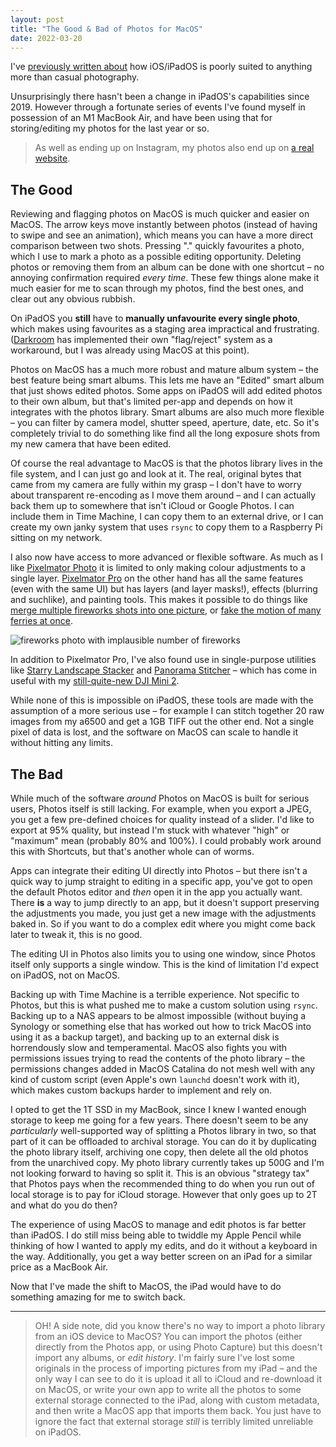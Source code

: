 ```yaml
---
layout: post
title: "The Good & Bad of Photos for MacOS"
date: 2022-03-20
---
```


I've [previously written about](https://willhbr.net/2019/11/02/impracticalities-of-ios-photo-management-for-photographers/) how iOS/iPadOS is poorly suited to anything more than casual photography.

Unsurprisingly there hasn't been a change in iPadOS's capabilities since 2019. However through a fortunate series of events I've found myself in possession of an M1 MacBook Air, and have been using that for storing/editing my photos for the last year or so.

> As well as ending up on Instagram, my photos also end up on [a real website](https://pics.willhbr.net).

## The Good

Reviewing and flagging photos on MacOS is much quicker and easier on MacOS. The arrow keys move instantly between photos (instead of having to swipe and see an animation), which means you can have a more direct comparison between two shots. Pressing "." quickly favourites a photo, which I use to mark a photo as a possible editing opportunity. Deleting photos or removing them from an album can be done with one shortcut – no annoying confirmation required _every time_. These few things alone make it much easier for me to scan through my photos, find the best ones, and clear out any obvious rubbish.

On iPadOS you **still** have to **manually unfavourite every single photo**, which makes using favourites as a staging area impractical and frustrating. ([Darkroom](https://darkroom.co) has implemented their own "flag/reject" system as a workaround, but I was already using MacOS at this point).

Photos on MacOS has a much more robust and mature album system – the best feature being smart albums. This lets me have an "Edited" smart album that just shows edited photos. Some apps on iPadOS will add edited photos to their own album, but that's limited per-app and depends on how it integrates with the photos library. Smart albums are also much more flexible – you can filter by camera model, shutter speed, aperture, date, etc. So it's completely trivial to do something like find all the long exposure shots from my new camera that have been edited.

Of course the real advantage to MacOS is that the photos library lives in the file system, and I can just go and look at it. The real, original bytes that came from my camera are fully within my grasp – I don't have to worry about transparent re-encoding as I move them around – and I can actually back them up to somewhere that isn't iCloud or Google Photos. I can include them in Time Machine, I can copy them to an external drive, or I can create my own janky system that uses `rsync` to copy them to a Raspberry Pi sitting on my network.

I also now have access to more advanced or flexible software. As much as I like [Pixelmator Photo](https://www.pixelmator.com/photo/) it is limited to only making colour adjustments to a single layer. [Pixelmator Pro](https://www.pixelmator.com/pro/) on the other hand has all the same features (even with the same UI) but has layers (and layer masks!), effects (blurring and suchlike), and painting tools. This makes it possible to do things like [merge multiple fireworks shots into one picture](https://pics.willhbr.net/2022/01/01/post.html), or [fake the motion of many ferries at once](https://pics.willhbr.net/2021/12/28/post.html).

![fireworks photo with implausible number of fireworks](https://pics.willhbr.net/photos/2022-01-01.jpeg)

In addition to Pixelmator Pro, I've also found use in single-purpose utilities like [Starry Landscape Stacker](https://sites.google.com/site/starrylandscapestacker/home) and [Panorama Stitcher](https://www.panoramastitcher.com) – which has come in useful with my [still-quite-new DJI Mini 2](https://pics.willhbr.net/2022/02/06/post.html).

While none of this is impossible on iPadOS, these tools are made with the assumption of a more serious use – for example I can stitch together 20 raw images from my a6500 and get a 1GB TIFF out the other end. Not a single pixel of data is lost, and the software on MacOS can scale to handle it without hitting any limits.

## The Bad

While much of the software _around_ Photos on MacOS is built for serious users, Photos itself is still lacking. For example, when you export a JPEG, you get a few pre-defined choices for quality instead of a slider. I'd like to export at 95% quality, but instead I'm stuck with whatever "high" or "maximum" mean (probably 80% and 100%). I could probably work around this with Shortcuts, but that's another whole can of worms.

Apps can integrate their editing UI directly into Photos – but there isn't a quick way to jump straight to editing in a specific app, you've got to open the default Photos editor and _then_ open it in the app you actually want. There **is** a way to jump directly to an app, but it doesn't support preserving the adjustments you made, you just get a new image with the adjustments baked in. So if you want to do a complex edit where you might come back later to tweak it, this is no good.

The editing UI in Photos also limits you to using one window, since Photos itself only supports a single window. This is the kind of limitation I'd expect on iPadOS, not on MacOS.

Backing up with Time Machine is a terrible experience. Not specific to Photos, but this is what pushed me to make a custom solution using `rsync`. Backing up to a NAS appears to be almost impossible (without buying a Synology or something else that has worked out how to trick MacOS into using it as a backup target), and backing up to an external disk is horrendously slow and temperamental. MacOS also fights you with permissions issues trying to read the contents of the photo library – the permissions changes added in MacOS Catalina do not mesh well with any kind of custom script (even Apple's own `launchd` doesn't work with it), which makes custom backups harder to implement and rely on.

I opted to get the 1T SSD in my MacBook, since I knew I wanted enough storage to keep me going for a few years. There doesn't seem to be any _particularly_ well-supported way of splitting a Photos library in two, so that part of it can be offloaded to archival storage. You can do it by duplicating the photo library itself, archiving one copy, then delete all the old photos from the unarchived copy. My photo library currently takes up 500G and I'm not looking forward to having so split it. This is an obvious "strategy tax" that Photos pays when the recommended thing to do when you run out of local storage is to pay for iCloud storage. However that only goes up to 2T and what do you do then?

The experience of using MacOS to manage and edit photos is far better than iPadOS. I do still miss being able to twiddle my Apple Pencil while thinking of how I wanted to apply my edits, and do it without a keyboard in the way. Additionally, you get a way better screen on an iPad for a similar price as a MacBook Air.

Now that I've made the shift to MacOS, the iPad would have to do something amazing for me to switch back.

---

> OH! A side note, did you know there's no way to import a photo library from an iOS device to MacOS? You can import the photos (either directly from the Photos app, or using Photo Capture) but this doesn't import any albums, or _edit history_. I'm fairly sure I've lost some originals in the process of importing pictures from my iPad – and the only way I can see to do it is upload it all to iCloud and re-download it on MacOS, or write your own app to write all the photos to some external storage connected to the iPad, along with custom metadata, and then write a MacOS app that imports them back. You just have to ignore the fact that external storage _still_ is terribly limited unreliable on iPadOS.